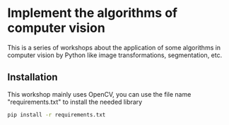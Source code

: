 # Implement the algorithms of computer vision

This is a series of workshops about the application of some algorithms in computer vision by Python like image transformations, segmentation, etc.

## Installation 
This workshop mainly uses OpenCV, you can use the file name "requirements.txt" to install the needed library

```bash
pip install -r requirements.txt
```


